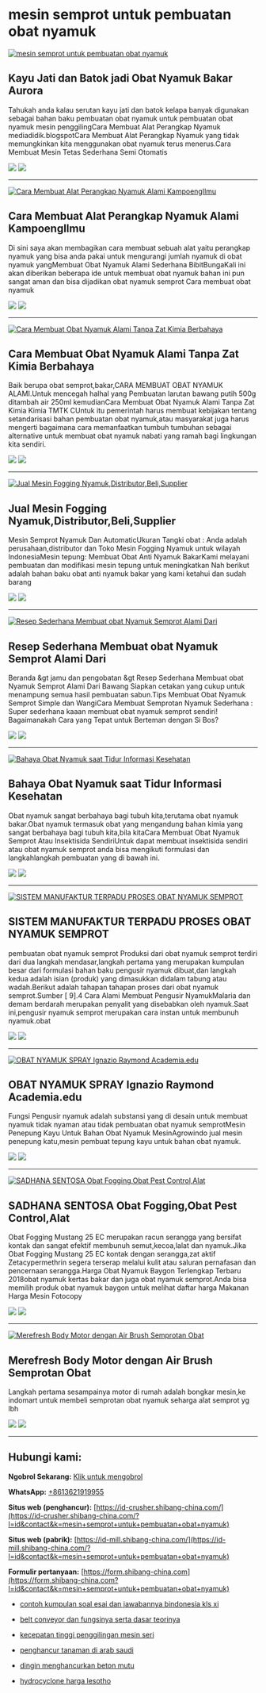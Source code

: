 # mesin semprot untuk pembuatan obat nyamuk

<a href="https://swt.shibang-china.com/?l=id&img&k=mesin+semprot+untuk+pembuatan+obat+nyamuk" target="_blank">![mesin semprot untuk pembuatan obat nyamuk](http://static.shibang-china.com/all-800x300/1259.jpg)</a>

## Kayu Jati dan Batok jadi Obat Nyamuk Bakar Aurora
Tahukah anda kalau serutan kayu jati dan batok kelapa banyak digunakan sebagai bahan baku pembuatan obat nyamuk untuk pembuatan obat nyamuk mesin penggilingCara Membuat Alat Perangkap Nyamuk mediadidik.blogspotCara Membuat Alat Perangkap Nyamuk yang tidak memungkinkan kita menggunakan obat nyamuk terus menerus.Cara Membuat Mesin Tetas Sederhana Semi Otomatis


<a href="https://whatsapp.shibangsoft.com/WhatsApp.php" target="_blank" title="WhatsApp">![](http://static.shibang-china.com/icon/whatsapp.png)</a> <a href="https://swt.shibang-china.com/?l=id&icon&k=mesin+semprot+untuk+pembuatan+obat+nyamuk" target="_blank">![](http://static.shibang-china.com/icon/chat-id.png)</a>

---

<a href="https://swt.shibang-china.com/?l=id&img&k=mesin+semprot+untuk+pembuatan+obat+nyamuk" target="_blank">![Cara Membuat Alat Perangkap Nyamuk Alami KampoengIlmu](http://static.shibang-china.com/all-800x300/1316.jpg)</a>

## Cara Membuat Alat Perangkap Nyamuk Alami KampoengIlmu
Di sini saya akan membagikan cara membuat sebuah alat yaitu perangkap nyamuk yang bisa anda pakai untuk mengurangi jumlah nyamuk di obat nyamuk yangMembuat Obat Nyamuk Alami Sederhana BibitBungaKali ini akan diberikan beberapa ide untuk membuat obat nyamuk bahan ini pun sangat aman dan bisa dijadikan obat nyamuk semprot Cara membuat obat nyamuk


<a href="https://whatsapp.shibangsoft.com/WhatsApp.php" target="_blank" title="WhatsApp">![](http://static.shibang-china.com/icon/whatsapp.png)</a> <a href="https://swt.shibang-china.com/?l=id&icon&k=mesin+semprot+untuk+pembuatan+obat+nyamuk" target="_blank">![](http://static.shibang-china.com/icon/chat-id.png)</a>

---

<a href="https://swt.shibang-china.com/?l=id&img&k=mesin+semprot+untuk+pembuatan+obat+nyamuk" target="_blank">![Cara Membuat Obat Nyamuk Alami Tanpa Zat Kimia Berbahaya](http://static.shibang-china.com/all-800x300/1182.jpg)</a>

## Cara Membuat Obat Nyamuk Alami Tanpa Zat Kimia Berbahaya
Baik berupa obat semprot,bakar,CARA MEMBUAT OBAT NYAMUK ALAMI.Untuk mencegah halhal yang Pembuatan larutan bawang putih 500g ditambah air 250ml kemudianCara Membuat Obat Nyamuk Alami Tanpa Zat Kimia Kimia TMTK CUntuk itu pemerintah harus membuat kebijakan tentang setandarisasi bahan pembuatan obat nyamuk,atau masyarakat juga harus mengerti bagaimana cara memanfaatkan tumbuh tumbuhan sebagai alternative untuk membuat obat nyamuk nabati yang ramah bagi lingkungan kita sendiri.


<a href="https://whatsapp.shibangsoft.com/WhatsApp.php" target="_blank" title="WhatsApp">![](http://static.shibang-china.com/icon/whatsapp.png)</a> <a href="https://swt.shibang-china.com/?l=id&icon&k=mesin+semprot+untuk+pembuatan+obat+nyamuk" target="_blank">![](http://static.shibang-china.com/icon/chat-id.png)</a>

---

<a href="https://swt.shibang-china.com/?l=id&img&k=mesin+semprot+untuk+pembuatan+obat+nyamuk" target="_blank">![Jual Mesin Fogging Nyamuk,Distributor,Beli,Supplier](http://static.shibang-china.com/all-800x300/932.jpg)</a>

## Jual Mesin Fogging Nyamuk,Distributor,Beli,Supplier
Mesin Semprot Nyamuk Dan AutomaticUkuran Tangki obat : Anda adalah perusahaan,distributor dan Toko Mesin Fogging Nyamuk untuk wilayah IndonesiaMesin tepung: Membuat Obat Anti Nyamuk BakarKami melayani pembuatan dan modifikasi mesin tepung untuk meningkatkan Nah berikut adalah bahan baku obat anti nyamuk bakar yang kami ketahui dan sudah barang


<a href="https://whatsapp.shibangsoft.com/WhatsApp.php" target="_blank" title="WhatsApp">![](http://static.shibang-china.com/icon/whatsapp.png)</a> <a href="https://swt.shibang-china.com/?l=id&icon&k=mesin+semprot+untuk+pembuatan+obat+nyamuk" target="_blank">![](http://static.shibang-china.com/icon/chat-id.png)</a>

---

<a href="https://swt.shibang-china.com/?l=id&img&k=mesin+semprot+untuk+pembuatan+obat+nyamuk" target="_blank">![Resep Sederhana Membuat obat Nyamuk Semprot Alami Dari](http://static.shibang-china.com/all-800x300/1400.jpg)</a>

## Resep Sederhana Membuat obat Nyamuk Semprot Alami Dari
Beranda &gt jamu dan pengobatan &gt Resep Sederhana Membuat obat Nyamuk Semprot Alami Dari Bawang Siapkan cetakan yang cukup untuk menampung semua hasil pembuatan sabun.Tips Membuat Obat Nyamuk Semprot Simple dan WangiCara Membuat Semprotan Nyamuk Sederhana : Super sederhana kaaan membuat obat nyamuk semprot sendiri! Bagaimanakah Cara yang Tepat untuk Berteman dengan Si Bos?


<a href="https://whatsapp.shibangsoft.com/WhatsApp.php" target="_blank" title="WhatsApp">![](http://static.shibang-china.com/icon/whatsapp.png)</a> <a href="https://swt.shibang-china.com/?l=id&icon&k=mesin+semprot+untuk+pembuatan+obat+nyamuk" target="_blank">![](http://static.shibang-china.com/icon/chat-id.png)</a>

---

<a href="https://swt.shibang-china.com/?l=id&img&k=mesin+semprot+untuk+pembuatan+obat+nyamuk" target="_blank">![Bahaya Obat Nyamuk saat Tidur Informasi Kesehatan](http://static.shibang-china.com/all-800x300/419.jpg)</a>

## Bahaya Obat Nyamuk saat Tidur Informasi Kesehatan
Obat nyamuk sangat berbahaya bagi tubuh kita,terutama obat nyamuk bakar.Obat nyamuk termasuk obat yang mengandung bahan kimia yang sangat berbahaya bagi tubuh kita,bila kitaCara Membuat Obat Nyamuk Semprot Atau Insektisida SendiriUntuk dapat membuat insektisida sendiri atau obat nyamuk semprot anda bisa mengikuti formulasi dan langkahlangkah pembuatan yang di bawah ini.


<a href="https://whatsapp.shibangsoft.com/WhatsApp.php" target="_blank" title="WhatsApp">![](http://static.shibang-china.com/icon/whatsapp.png)</a> <a href="https://swt.shibang-china.com/?l=id&icon&k=mesin+semprot+untuk+pembuatan+obat+nyamuk" target="_blank">![](http://static.shibang-china.com/icon/chat-id.png)</a>

---

<a href="https://swt.shibang-china.com/?l=id&img&k=mesin+semprot+untuk+pembuatan+obat+nyamuk" target="_blank">![SISTEM MANUFAKTUR TERPADU PROSES OBAT NYAMUK SEMPROT](http://static.shibang-china.com/all-800x300/45.jpg)</a>

## SISTEM MANUFAKTUR TERPADU PROSES OBAT NYAMUK SEMPROT
pembuatan obat nyamuk semprot Produksi dari obat nyamuk semprot terdiri dari dua langkah mendasar,langkah pertama yang merupakan kumpulan besar dari formulasi bahan baku pengusir nyamuk dibuat,dan langkah kedua adalah isian (produk) yang dimasukkan didalam tabung atau wadah.Berikut adalah tahapan tahapan proses dari obat nyamuk semprot.Sumber [ 9].4 Cara Alami Membuat Pengusir NyamukMalaria dan demam berdarah merupakan penyalit yang disebabkan oleh nyamuk.Saat ini,pengusir nyamuk semprot merupakan cara instan untuk membunuh nyamuk.obat


<a href="https://whatsapp.shibangsoft.com/WhatsApp.php" target="_blank" title="WhatsApp">![](http://static.shibang-china.com/icon/whatsapp.png)</a> <a href="https://swt.shibang-china.com/?l=id&icon&k=mesin+semprot+untuk+pembuatan+obat+nyamuk" target="_blank">![](http://static.shibang-china.com/icon/chat-id.png)</a>

---

<a href="https://swt.shibang-china.com/?l=id&img&k=mesin+semprot+untuk+pembuatan+obat+nyamuk" target="_blank">![OBAT NYAMUK SPRAY Ignazio Raymond Academia.edu](http://static.shibang-china.com/all-800x300/650.jpg)</a>

## OBAT NYAMUK SPRAY Ignazio Raymond Academia.edu
Fungsi Pengusir nyamuk adalah substansi yang di desain untuk membuat nyamuk tidak nyaman atau tidak pembuatan obat nyamuk semprotMesin Penepung Kayu Untuk Bahan Obat Nyamuk MesinAgrowindo jual mesin penepung katu,mesin pembuat tepung kayu untuk bahan obat nyamuk.


<a href="https://whatsapp.shibangsoft.com/WhatsApp.php" target="_blank" title="WhatsApp">![](http://static.shibang-china.com/icon/whatsapp.png)</a> <a href="https://swt.shibang-china.com/?l=id&icon&k=mesin+semprot+untuk+pembuatan+obat+nyamuk" target="_blank">![](http://static.shibang-china.com/icon/chat-id.png)</a>

---

<a href="https://swt.shibang-china.com/?l=id&img&k=mesin+semprot+untuk+pembuatan+obat+nyamuk" target="_blank">![SADHANA SENTOSA Obat Fogging,Obat Pest Control,Alat](http://static.shibang-china.com/all-800x300/175.jpg)</a>

## SADHANA SENTOSA Obat Fogging,Obat Pest Control,Alat
Obat Fogging Mustang 25 EC merupakan racun serangga yang bersifat kontak dan sangat efektif membunuh semut,kecoa,lalat dan nyamuk.Jika Obat Fogging Mustang 25 EC kontak dengan serangga,zat aktif Zetacypermethrin segera terserap melalui kulit atau saluran pernafasan dan pencernaan serangga.Harga Obat Nyamuk Baygon Terlengkap Terbaru 2018obat nyamuk kertas bakar dan juga obat nyamuk semprot.Anda bisa memilih produk obat nyamuk baygon untuk melihat daftar harga Makanan Harga Mesin Fotocopy


<a href="https://whatsapp.shibangsoft.com/WhatsApp.php" target="_blank" title="WhatsApp">![](http://static.shibang-china.com/icon/whatsapp.png)</a> <a href="https://swt.shibang-china.com/?l=id&icon&k=mesin+semprot+untuk+pembuatan+obat+nyamuk" target="_blank">![](http://static.shibang-china.com/icon/chat-id.png)</a>

---

<a href="https://swt.shibang-china.com/?l=id&img&k=mesin+semprot+untuk+pembuatan+obat+nyamuk" target="_blank">![Merefresh Body Motor dengan Air Brush Semprotan Obat](http://static.shibang-china.com/all-800x300/78.jpg)</a>

## Merefresh Body Motor dengan Air Brush Semprotan Obat
Langkah pertama sesampainya motor di rumah adalah bongkar mesin,ke indomart untuk membeli semprotan obat nyamuk seharga alat semprot yg lbh

<a href="https://whatsapp.shibangsoft.com/WhatsApp.php" target="_blank" title="WhatsApp">![](http://static.shibang-china.com/icon/whatsapp.png)</a> <a href="https://swt.shibang-china.com/?l=id&icon&k=mesin+semprot+untuk+pembuatan+obat+nyamuk" target="_blank">![](http://static.shibang-china.com/icon/chat-id.png)</a>

---
## Hubungi kami:

**Ngobrol Sekarang:** [Klik untuk mengobrol](https://swt.shibang-china.com?l=id&contact&k=mesin+semprot+untuk+pembuatan+obat+nyamuk)

**WhatsApp:**  [+8613621919955](https://whatsapp.shibangsoft.com/WhatsApp.php)

**Situs web (penghancur):** [https://id-crusher.shibang-china.com/](https://id-crusher.shibang-china.com/?l=id&contact&k=mesin+semprot+untuk+pembuatan+obat+nyamuk)

**Situs web (pabrik):** [https://id-mill.shibang-china.com/](https://id-mill.shibang-china.com/?l=id&contact&k=mesin+semprot+untuk+pembuatan+obat+nyamuk)

**Formulir pertanyaan:** [https://form.shibang-china.com](https://form.shibang-china.com?l=id&contact&k=mesin+semprot+untuk+pembuatan+obat+nyamuk)

* [contoh kumpulan soal esai dan jawabannya bindonesia kls xi](../35/contoh%20kumpulan%20soal%20esai%20dan%20jawabannya%20bindonesia%20kls%20xi.md)

* [belt conveyor dan fungsinya serta dasar teorinya](../31/belt%20conveyor%20dan%20fungsinya%20serta%20dasar%20teorinya.md)

* [kecepatan tinggi penggilingan mesin seri](../31/kecepatan%20tinggi%20penggilingan%20mesin%20seri.md)

* [penghancur tanaman di arab saudi](../33/penghancur%20tanaman%20di%20arab%20saudi.md)

* [dingin menghancurkan beton mutu](../36/dingin%20menghancurkan%20beton%20mutu.md)

* [hydrocyclone harga lesotho](../31/hydrocyclone%20harga%20lesotho.md)